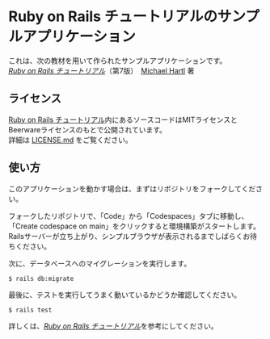 # Ruby on Rails チュートリアルのサンプルアプリケーション

これは、次の教材を用いて作られたサンプルアプリケーションです。   
[*Ruby on Rails チュートリアル*](https://railstutorial.jp/)（第7版）　[Michael Hartl](https://www.michaelhartl.com/) 著

## ライセンス

[Ruby on Rails チュートリアル](https://railstutorial.jp/)内にあるソースコードはMITライセンスとBeerwareライセンスのもとで公開されています。   
詳細は [LICENSE.md](LICENSE.md) をご覧ください。

## 使い方

このアプリケーションを動かす場合は、まずはリポジトリをフォークしてください。

フォークしたリポジトリで、「Code」から「Codespaces」タブに移動し、   
「Create codespace on main」をクリックすると環境構築がスタートします。   
Railsサーバーが立ち上がり、シンプルブラウザが表示されるまでしばらくお待ちください。

次に、データベースへのマイグレーションを実行します。

```
$ rails db:migrate
```

最後に、テストを実行してうまく動いているかどうか確認してください。

```
$ rails test
```

詳しくは、[*Ruby on Rails チュートリアル*](https://railstutorial.jp/)を参考にしてください。
